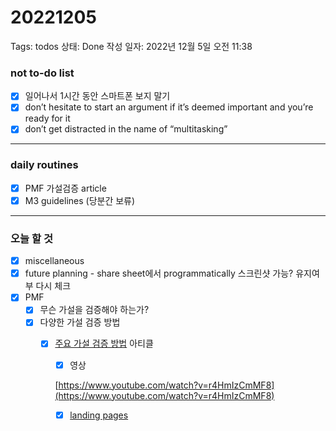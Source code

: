 # 20221205

Tags: todos
상태: Done
작성 일자: 2022년 12월 5일 오전 11:38

### not to-do list

- [x]  일어나서 1시간 동안 스마트폰 보지 말기
- [x]  don’t hesitate to start an argument if it’s deemed important and you’re ready for it
- [x]  don’t get distracted in the name of “multitasking”

---

### daily routines

- [x]  PMF 가설검증 article
- [x]  M3 guidelines (당분간 보류)

---

### 오늘 할 것

- [x]  miscellaneous
- [x]  future planning - share sheet에서 programmatically 스크린샷 가능? 유지여부 다시 체크
- [x]  PMF
    - [x]  무슨 가설을 검증해야 하는가?
    - [x]  다양한 가설 검증 방법
        - [x]  [주요 가설 검증 방법](https://acquiredentrepreneur.tistory.com/63) 아티클
            - [x]  영상
            
            [https://www.youtube.com/watch?v=r4HmIzCmMF8](https://www.youtube.com/watch?v=r4HmIzCmMF8)
            
            - [x]  [landing pages](https://www.invespcro.com/blog/types-of-landing-pages-guaranteed-to-convert-and-how-to-use-them/)